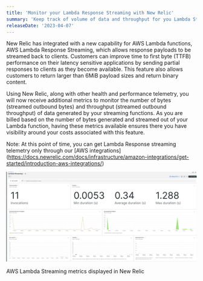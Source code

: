 ```yaml
---
title: 'Monitor your Lambda Response Streaming with New Relic'
summary: 'Keep track of volume of data and throughput for you Lambda Streaming function and prevent unexpected overages '
releaseDate: '2023-04-07'
---
```


New Relic has integrated with a new capability for AWS Lambda functions, AWS Lambda Response Streaming, which allows response payloads to be streamed back to clients. Customers can improve time to first byte (TTFB) performance on their latency sensitive applications by sending partial responses to clients as they become available. This feature also allows customers to return larger than 6MiB payload sizes and return binary content.
 
Using New Relic, along with other health and performance telemetry, you will now receive additional metrics to monitor the number of bytes (streamed outbound bytes) and throughput (streamed outbound throughput) of data generated by your streaming functions. As you are billed based on the number of bytes generated and streamed out of your Lambda function, having these metrics available ensures there you have visibility around your costs associated with this feature.

Note: At this point of time, you can get Lambda Response streaming telemetry only through our [AWS integrations] (https://docs.newrelic.com/docs/infrastructure/amazon-integrations/get-started/introduction-aws-integrations/)

![AWS Lambda Streaming metrics displayed in New Relic](./images/LambdaStreaming.webp "AWS Lambda Streaming metrics displayed in New Relic")
<figcaption>AWS Lambda Streaming metrics displayed in New Relic</figcaption>
